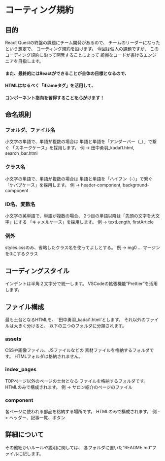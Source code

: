 # コーティング規約
## 目的
React Questの終盤の課題にチーム開発があるので、
チームのリーダーになったという想定で、
コーディング規約を設けます。
今回は個人の課題ですが、
このコーディング規約に沿って開発することによって
綺麗なコードが書けるエンジニアを目指します。

#### また、最終的にはReactができることが全体の目標となるので、
#### HTMLはなるべく「iframeタグ」を活用して、
#### コンポーネント指向を習得することを心がけます！


## 命名規則
### フォルダ、ファイル名
小文字の単語で、単語が複数の場合は
単語と単語を「アンダーバー（_）」で繋ぐ
「スネークケース」を採用します。
例 -> 田中勇羽_kadai1.html, search_bar.html

### クラス名
小文字の単語で、単語が複数の場合は
単語と単語を「ハイフン（-）」で繋ぐ
「ケバブケース」を採用します。
例 -> header-component, background-component

### ID名、変数名
小文字の英単語で、単語が複数の場合、
2つ目の単語以降は「先頭の文字を大文字」にする
「キャメルケース」を採用します。
例 -> textLength, firstArticle

### 例外
styles.cssのみ、省略したクラス名を使ってよしとする。
例 -> mg0 ... マージンを0にするクラス

## コーディングスタイル
インデントは半角２文字分で統一します。
VSCodeの拡張機能”Prettier”を活用します。


## ファイル構成
最も土台となるHTMLを、
'田中勇羽_kadai1.html'とします。
それ以外のファイルは大きく分けると、
以下の三つのフォルダに分類されます。

### assets 
CSSや画像ファイル、JSファイルなどの
素材ファイルを格納するフォルダです。
HTMLフォルダは格納されません。

### index_pages
TOPページ以外のページの土台となる
ファイルを格納するフォルダです。
HTMLのみで構成されます。
例 -> サロン紹介のページのファイル

### component
各ページに使われる部品を格納する場所です。
HTMLのみで構成されます。
例 -> ヘッダー、記事一覧、ボタン


## 詳細について
その他細かいルールや説明に関しては、
各フォルダに置いた”README.md”ファイルに記します。